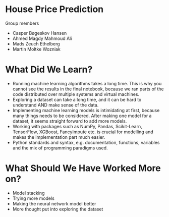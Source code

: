 # House Price Prediction
Group members
- Casper Bøgeskov Hansen
- Ahmed Magdy Mahmoud Ali
- Mads Zeuch Ethelberg
- Martin Moltke Wozniak

# What Did We Learn?
- Running machine learning algorithms takes a long time. This is why you cannot see the results in the final notebook, because we ran parts of the code distributed over multiple systems and virtual machines.
- Exploring a dataset can take a long time, and it can be hard to understand AND make sense of the data.
- Implementing machine learning models is intimidating at first, because many things needs to be considered. After making one model for a dataset, it seems straight forward to add more models.
- Working with packages such as NumPy, Pandas, Scikit-Learn, TensorFlow, XGBoost, FancyImpute etc. is crucial for modelling and makes the implementation part much easier.
- Python standards and syntax, e.g. documentation, functions, variables and the mix of programming paradigms used.

# What Should We Have Worked More on?
- Model stacking
- Trying more models
- Making the neural network model better
- More thought put into exploring the dataset

